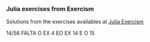 ### Julia exercises from Exercism

Solutions from the exercises availables at <a href = "https://exercism.org/tracks/julia/exercises"> Julia Exercism </a>

14/56
FALTA O EX 4 EO EX 14 E O 15
